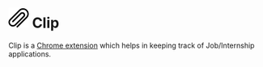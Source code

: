 <h1> <img src="https://github.com/Asti7/clip/blob/master/images/clip_logo.png" height="40" width="40">
 Clip </h1> 

Clip is a [Chrome extension](https://chrome.google.com/webstore/detail/clip/eogdcghnigpjcfiimlegmdhoncdbfkif) which helps in keeping track of Job/Internship applications. 





